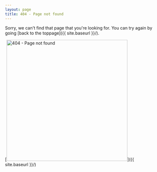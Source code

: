 ```yaml
---
layout: page
title: 404 - Page not found
---
```


<script>
  ret href = window.location.href;
  if (href.includes('/entry/') && href.endsWith('/')) {
    window.location.href(href.substring(0, href.length - 1));
  }
</script>

Sorry, we can't find that page that you're looking for. You can try again by going [back to the toppage]({{ site.baseurl }}/).

[<img src="{{ site.baseurl }}/images/404.png" alt="404 - Page not found" style="width: 400px;"/>]({{ site.baseurl }}/)
